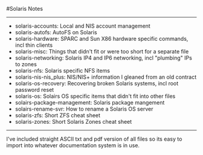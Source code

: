 #Solaris Notes

----
* solaris-accounts: Local and NIS account management
* solaris-autofs: AutoFS on Solaris
* solaris-hardware: SPARC and Sun X86 hardware specific commands, incl thin clients
* solaris-misc: Things that didn't fit or were too short for a separate file
* solaris-networking: Solaris IP4 and IP6 networking, incl "plumbing" IPs to zones
* solaris-nfs: Solaris specific NFS items
* solaris-nis-nis_plus: NIS/NIS+ information I gleaned from an old contract
* solaris-os-recovery: Recovering broken Solaris systems, incl root password reset
* solaris-os: Solairs OS specific items that didn't fit into other files
* solairs-package-management: Solaris package mangement
* solairs-rename-svr: How to rename a Solaris OS server
* solaris-zfs: Short ZFS cheat sheet
* solaris-zones: Short Solaris Zones cheat sheet

----

I've included straight ASCII txt and pdf version of all files so its easy to import into whatever documentation system is in use.
